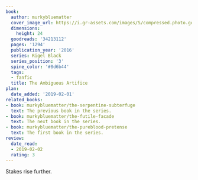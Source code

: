 ```yaml
---
book:
  author: murkybluematter
  cover_image_url: https://i.gr-assets.com/images/S/compressed.photo.goodreads.com/books/1502729235l/34213112._SX98_.jpg
  dimensions:
    height: 24
  goodreads: '34213112'
  pages: '1294'
  publication_year: '2016'
  series: Rigel Black
  series_position: '3'
  spine_color: '#8d6b44'
  tags:
  - fanfic
  title: The Ambiguous Artifice
plan:
  date_added: '2019-02-01'
related_books:
- book: murkybluematter/the-serpentine-subterfuge
  text: The previous book in the series.
- book: murkybluematter/the-futile-facade
  text: The next book in the series.
- book: murkybluematter/the-pureblood-pretense
  text: The first book in the series.
review:
  date_read:
  - 2019-02-02
  rating: 3
---
```


Stakes rise further.
